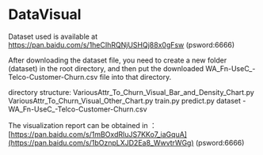 # DataVisual
Dataset used is available at  https://pan.baidu.com/s/1heCIhRQNjUSHQj88x0gFsw (psword:6666)

After downloading the dataset file, you need to create a new folder (dataset) in the root directory, and then put the downloaded WA_Fn-UseC_-Telco-Customer-Churn.csv file into that directory.

directory structure:
VariousAttr_To_Churn_Visual_Bar_and_Density_Chart.py
VariousAttr_To_Churn_Visual_Other_Chart.py
train.py
predict.py
dataset - WA_Fn-UseC_-Telco-Customer-Churn.csv

The visualization report can be obtained in ：[https://pan.baidu.com/s/1mBOxdRIuJS7KKo7_iaGquA](https://pan.baidu.com/s/1bOznpLXJD2Ea8_WwvtrWGg) (psword:6666)
